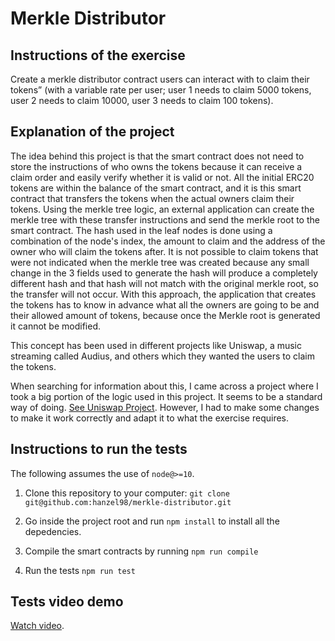 # Merkle Distributor

## Instructions of the exercise

Create a merkle distributor contract users can interact with to claim their tokens” (with a variable rate per user; user 1 needs to claim 5000 tokens, user 2 needs to claim 10000, user 3 needs to claim 100 tokens).

## Explanation of the project

The idea behind this project is that the smart contract does not need to store the instructions of who owns the tokens because it can receive a claim order and easily verify whether it is valid or not. All the initial ERC20 tokens are within the balance of the smart contract, and it is this smart contract that transfers the tokens when the actual owners claim their tokens. Using the merkle tree logic, an external application can create the merkle tree with these transfer instructions and send the merkle root to the smart contract. The hash used in the leaf nodes is done using a combination of the node's index, the amount to claim and the address of the owner who will claim the tokens after. It is not possible to claim tokens that were not indicated when the merkle tree was created because any small change in the 3 fields used to generate the hash will produce a completely different hash and that hash will not match with the original merkle root, so the transfer will not occur. With this approach, the application that creates the tokens has to know in advance what all the owners are going to be and their allowed amount of tokens, because once the Merkle root is generated it cannot be modified.

This concept has been used in different projects like Uniswap, a music streaming called Audius, and others which they wanted the users to claim the tokens.

When searching for information about this, I came across a project where I took a big portion of the logic used in this project. It seems to be a standard way of doing. [See Uniswap Project](https://github.com/Uniswap/merkle-distributor).
However, I had to make some changes to make it work correctly and adapt it to what the exercise requires.

## Instructions to run the tests

The following assumes the use of `node@>=10`.

1. Clone this repository to your computer: `git clone git@github.com:hanzel98/merkle-distributor.git`

2. Go inside the project root and run `npm install` to install all the depedencies.

3. Compile the smart contracts by running `npm run compile`

4. Run the tests `npm run test`

## Tests video demo

[Watch video](https://youtu.be/C2iR4zkK8Oc).
